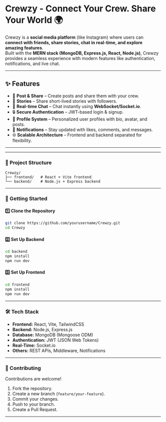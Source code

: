 # Crewzy - Connect Your Crew. Share Your World 🌍


Crewzy is a **social media platform** (like Instagram) where users can **connect with friends, share stories, chat in real-time, and explore amazing features**.  
Built with the **MERN stack (MongoDB, Express.js, React, Node.js)**, Crewzy provides a seamless experience with modern features like authentication, notifications, and live chat.

---

## ✨ Features

- 📸 **Post & Share** – Create posts and share them with your crew.  
- 📖 **Stories** – Share short-lived stories with followers.  
- 💬 **Real-time Chat** – Chat instantly using **WebSocket/Socket.io**.  
- 🔒 **Secure Authentication** – JWT-based login & signup.  
- 👤 **Profile System** – Personalized user profiles with bio, avatar, and posts.  
- 🔔 **Notifications** – Stay updated with likes, comments, and messages.  
- 🌐 **Scalable Architecture** – Frontend and backend separated for flexibility.  

---

***

### 📂 Project Structure

```
Crewzy/
├── frontend/   # React + Vite frontend
└── backend/    # Node.js + Express backend
```


***

### 🚀 Getting Started

#### 1️⃣ Clone the Repository

```bash
git clone https://github.com/yourusername/Crewzy.git
cd Crewzy
```


#### 2️⃣ Set Up Backend

```bash
cd backend
npm install
npm run dev
```


#### 3️⃣ Set Up Frontend

```bash
cd frontend
npm install
npm run dev
```


***

### 🛠️ Tech Stack

- **Frontend:** React, Vite, TailwindCSS
- **Backend:** Node.js, Express.js
- **Database:** MongoDB (Mongoose ODM)
- **Authentication:** JWT (JSON Web Tokens)
- **Real-Time:** Socket.io
- **Others:** REST APIs, Middleware, Notifications

***

### 🤝 Contributing

Contributions are welcome!

1. Fork the repository.
2. Create a new branch (`feature/your-feature`).
3. Commit your changes.
4. Push to your branch.
5. Create a Pull Request.

***
